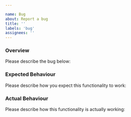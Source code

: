 ```yaml
---

name: Bug
about: Report a bug
title: ''
labels: 'bug'
assignees: ''
---
```


### Overview
Please describe the bug below:

### Expected Behaviour
Please describe how you expect this functionality to work:

### Actual Behaviour
Please describe how this functionality is actually working: